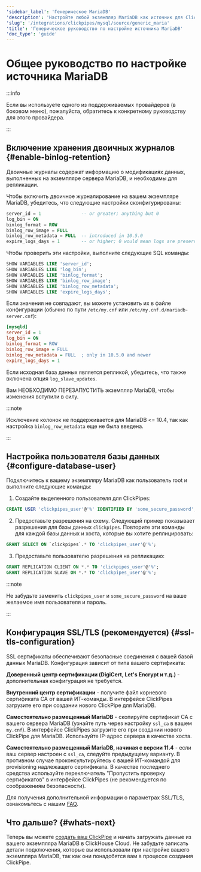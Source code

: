 ```yaml
---
'sidebar_label': 'Генерическое MariaDB'
'description': 'Настройте любой экземпляр MariaDB как источник для ClickPipes'
'slug': '/integrations/clickpipes/mysql/source/generic_maria'
'title': 'Генерическое руководство по настройке источника MariaDB'
'doc_type': 'guide'
---
```

# Общее руководство по настройке источника MariaDB

:::info

Если вы используете одного из поддерживаемых провайдеров (в боковом меню), пожалуйста, обратитесь к конкретному руководству для этого провайдера.

:::

## Включение хранения двоичных журналов {#enable-binlog-retention}

Двоичные журналы содержат информацию о модификациях данных, выполненных на экземпляре сервера MariaDB, и необходимы для репликации.

Чтобы включить двоичное журналирование на вашем экземпляре MariaDB, убедитесь, что следующие настройки сконфигурированы:

```sql
server_id = 1               -- or greater; anything but 0
log_bin = ON
binlog_format = ROW
binlog_row_image = FULL
binlog_row_metadata = FULL  -- introduced in 10.5.0
expire_logs_days = 1        -- or higher; 0 would mean logs are preserved forever
```

Чтобы проверить эти настройки, выполните следующие SQL команды:
```sql
SHOW VARIABLES LIKE 'server_id';
SHOW VARIABLES LIKE 'log_bin';
SHOW VARIABLES LIKE 'binlog_format';
SHOW VARIABLES LIKE 'binlog_row_image';
SHOW VARIABLES LIKE 'binlog_row_metadata';
SHOW VARIABLES LIKE 'expire_logs_days';
```

Если значения не совпадают, вы можете установить их в файле конфигурации (обычно по пути `/etc/my.cnf` или `/etc/my.cnf.d/mariadb-server.cnf`):
```ini
[mysqld]
server_id = 1
log_bin = ON
binlog_format = ROW
binlog_row_image = FULL
binlog_row_metadata = FULL  ; only in 10.5.0 and newer
expire_logs_days = 1
```

Если исходная база данных является репликой, убедитесь, что также включена опция `log_slave_updates`.

Вам НЕОБХОДИМО ПЕРЕЗАПУСТИТЬ экземпляр MariaDB, чтобы изменения вступили в силу.

:::note

Исключение колонок не поддерживается для MariaDB \<= 10.4, так как настройка `binlog_row_metadata` еще не была введена.

:::

## Настройка пользователя базы данных {#configure-database-user}

Подключитесь к вашему экземпляру MariaDB как пользователь root и выполните следующие команды:

1. Создайте выделенного пользователя для ClickPipes:

```sql
CREATE USER 'clickpipes_user'@'%' IDENTIFIED BY 'some_secure_password';
```

2. Предоставьте разрешения на схему. Следующий пример показывает разрешения для базы данных `clickpipes`. Повторите эти команды для каждой базы данных и хоста, которые вы хотите реплицировать:

```sql
GRANT SELECT ON `clickpipes`.* TO 'clickpipes_user'@'%';
```

3. Предоставьте пользователю разрешения на репликацию:

```sql
GRANT REPLICATION CLIENT ON *.* TO 'clickpipes_user'@'%';
GRANT REPLICATION SLAVE ON *.* TO 'clickpipes_user'@'%';
```

:::note

Не забудьте заменить `clickpipes_user` и `some_secure_password` на ваше желаемое имя пользователя и пароль.

:::

## Конфигурация SSL/TLS (рекомендуется) {#ssl-tls-configuration}

SSL сертификаты обеспечивают безопасные соединения с вашей базой данных MariaDB. Конфигурация зависит от типа вашего сертификата:

**Доверенный центр сертификации (DigiCert, Let's Encrypt и т.д.)** - дополнительная конфигурация не требуется.

**Внутренний центр сертификации** - получите файл корневого сертификата CA от вашей ИТ-команды. В интерфейсе ClickPipes загрузите его при создании нового ClickPipe для MariaDB.

**Самостоятельно размещенный MariaDB** - скопируйте сертификат CA с вашего сервера MariaDB (узнайте путь через настройку `ssl_ca` в вашем `my.cnf`). В интерфейсе ClickPipes загрузите его при создании нового ClickPipe для MariaDB. Используйте IP-адрес сервера в качестве хоста.

**Самостоятельно размещенный MariaDB, начиная с версии 11.4** - если ваш сервер настроен с `ssl_ca`, следуйте предыдущему варианту. В противном случае проконсультируйтесь с вашей ИТ-командой для provisioning надлежащего сертификата. В качестве последнего средства используйте переключатель "Пропустить проверку сертификатов" в интерфейсе ClickPipes (не рекомендуется по соображениям безопасности).

Для получения дополнительной информации о параметрах SSL/TLS, ознакомьтесь с нашим [FAQ](https://clickhouse.com/docs/integrations/clickpipes/mysql/faq#tls-certificate-validation-error).

## Что дальше? {#whats-next}

Теперь вы можете [создать ваш ClickPipe](../index.md) и начать загружать данные из вашего экземпляра MariaDB в ClickHouse Cloud. Не забудьте записать детали подключения, которые вы использовали при настройке вашего экземпляра MariaDB, так как они понадобятся вам в процессе создания ClickPipe.